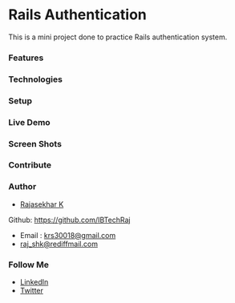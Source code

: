 
# Rails Authentication

This is a mini project done to practice Rails authentication system.

### Features



### Technologies


### Setup

### Live Demo

### Screen Shots

### Contribute

### Author
* [Rajasekhar K ](https://github.com/IBTechRaj)

Github: https://github.com/IBTechRaj
* Email : krs30018@gmail.com 
* raj_shk@rediffmail.com

### Follow Me

* [LinkedIn](https://www.linkedin.com/in/rajkatakamsetty/)
* [Twitter](https://twitter.com/IBTechRaj)

